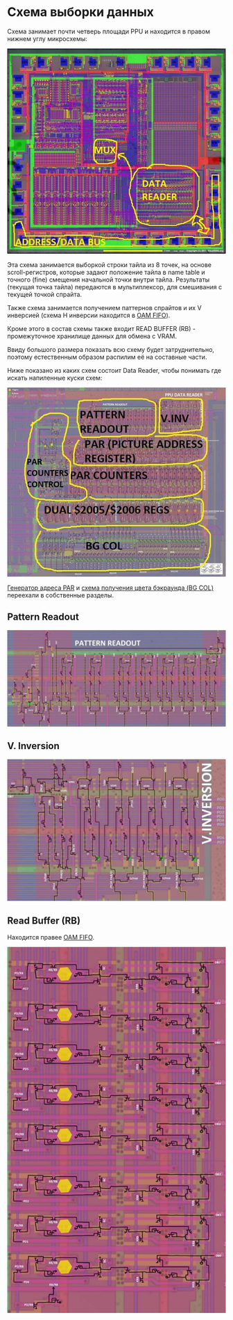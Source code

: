 # Схема выборки данных

Схема занимает почти четверь площади PPU и находится в правом нижнем углу микросхемы:

![DATAREAD_preview](/BreakingNESWiki/imgstore/DATAREAD_preview.jpg)

Эта схема занимается выборкой строки тайла из 8 точек, на основе scroll-регистров, которые задают положение тайла в name table и точного (fine) смещения начальной точки внутри тайла.
Результаты (текущая точка тайла) передаются в мультиплексор, для смешивания с текущей точкой спрайта.

Также схема занимается получением паттернов спрайтов и их V инверсией (схема H инверсии находится в [OAM FIFO](fifo.md)).

Кроме этого в состав схемы также входит READ BUFFER (RB) - промежуточное хранилище данных для обмена с VRAM.

Ввиду большого размера показать всю схему будет затруднительно, поэтому естественным образом распилим её на составные части.

Ниже показано из каких схем состоит Data Reader, чтобы понимать где искать напиленные куски схем:

![ppu_dataread_sections](/BreakingNESWiki/imgstore/ppu_dataread_sections.jpg)

[Генератор адреса PAR](pargen.md) и [схема получения цвета бэкраунда (BG COL)](bgcol.md) переехали в собственные разделы.

## Pattern Readout

![ppu_dataread_pattern_readout](/BreakingNESWiki/imgstore/ppu_dataread_pattern_readout.jpg)

## V. Inversion

![ppu_dataread_vinv](/BreakingNESWiki/imgstore/ppu_dataread_vinv.jpg)

## Read Buffer (RB)

Находится правее [OAM FIFO](fifo.md).

![ppu_readbuffer](/BreakingNESWiki/imgstore/ppu_readbuffer.jpg)
